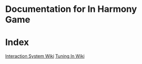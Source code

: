 # Documentation for In Harmony Game

# Index
[Interaction System Wiki](https://iknightess.github.io/InHarmony-Documentation/InteractionSystem/)
[Tuning In Wiki](https://iknightess.github.io/InHarmony-Documentation/TuningIn/)